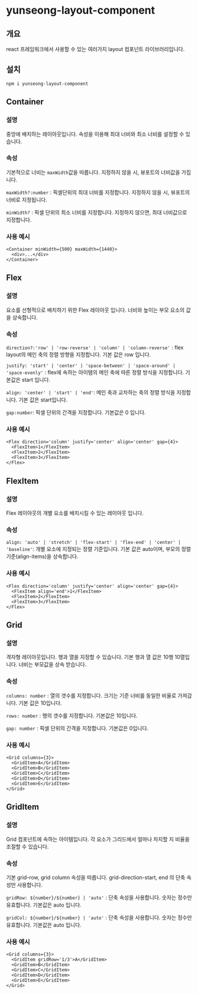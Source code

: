 # yunseong-layout-component

## 개요

react 프레임워크에서 사용할 수 있는 여러가지 layout 컴포넌트 라이브러리입니다.

## 설치

```
npm i yunseong-layout-component
```

## Container

### 설명

중앙에 배치하는 레이아웃입니다. 속성을 이용해 최대 너비와 최소 너비를 설정할 수 있습니다.

### 속성

기본적으로 너비는 `maxWidth`값을 따릅니다. 지정하지 않을 시, 뷰포트의 너비값을 가집니다.

`maxWidth?:number` : 픽셀단위의 최대 너비를 지정합니다. 지정하지 않을 시, 뷰포트의
너비로 지정됩니다.

`minWidth?` : 픽셀 단위의 최소 너비를 지정합니다. 지정하지 않으면, 최대 너비값으로 지정합니다.

### 사용 예시

```tsx
<Container minWidth={500} maxWidth={1440}>
  <div>...</div>
</Container>
```

## Flex

### 설명

요소를 선형적으로 배치하기 위한 Flex 레이아웃 입니다. 너비와 높이는 부모 요소의 값을 상속합니다.

### 속성

`direction?:'row' | 'row-reverse' | 'column' | 'column-reverse'` : flex layout의 메인 축의 정렬 방향을 지정합니다. 기본 값은 row 입니다.

`justify: 'start' | 'center' | 'space-between' | 'space-around' | 'space-evenly'` : flex에 속하는 아이템의 메인 축에 따른 정렬 방식을 지정합니다. 기본값은 start 입니다.

`align: 'center' | 'start' | 'end'`: 메인 축과 교차하는 축의 정렬 방식을 지정합니다. 기본 값은 start입니다.

`gap:number`: 픽셀 단위의 간격을 지정합니다. 기본값은 0 입니다.

### 사용 예시

```tsx
<Flex direction='column' justify='center' align='center' gap={4}>
  <FlexItem>1</FlexItem>
  <FlexItem>2</FlexItem>
  <FlexItem>3</FlexItem>
</Flex>
```

## FlexItem

### 설명

Flex 레이아웃의 개별 요소를 배치시킬 수 있는 레이아웃 입니다.

### 속성

`align: 'auto' | 'stretch' | 'flex-start' | 'flex-end' | 'center' | 'baseline'`: 개별 요소에 지정되는 정렬 기준입니다. 기본 값은 auto이며, 부모의 정렬 기준(align-items)을 상속합니다.

### 사용 예시

```tsx
<Flex direction='column' justify='center' align='center' gap={4}>
  <FlexItem align='end'>1</FlexItem>
  <FlexItem>2</FlexItem>
  <FlexItem>3</FlexItem>
</Flex>
```

## Grid

### 설명

격자형 레이아웃입니다. 행과 열을 지정할 수 있습니다. 기본 행과 열 값은 10행 10열입니다. 너비는 부모값을 상속 받습니다.

### 속성

`columns: number` : 열의 갯수를 지정합니다. 크기는 기준 너비를 동일한 비율로 가져갑니다. 기본 값은 10입니다.

`rows: number` : 행의 갯수를 지정합니다. 기본값은 10입니다.

`gap: number` : 픽셀 단위의 간격을 지정합니다. 기본값은 0입니다.

### 사용 예시

```tsx
<Grid columns={3}>
  <GridItem>A</GridItem>
  <GridItem>B</GridItem>
  <GridItem>C</GridItem>
  <GridItem>D</GridItem>
  <GridItem>E</GridItem>
</Grid>
```

## GridItem

### 설명

Grid 컴포넌트에 속하는 아이템입니다. 각 요소가 그리드에서 얼마나 차지할 지 비율을 조절할 수 있습니다.

### 속성

기본 grid-row, grid column 속성을 따릅니다. grid-direction-start, end 의 단축 속성만 사용합니다.

`gridRow: ${number}/${number} | 'auto'` : 단축 속성을 사용합니다. 숫자는 정수만 유효합니다. 기본값은 auto 입니다.

`gridCol: ${number}/${number} | 'auto'` : 단축 속성을 사용합니다. 숫자는 정수만 유효합니다. 기본값은 auto 입니다.

### 사용 예시

```tsx
<Grid columns={3}>
  <GridItem gridRow='1/3'>A</GridItem>
  <GridItem>B</GridItem>
  <GridItem>C</GridItem>
  <GridItem>D</GridItem>
  <GridItem>E</GridItem>
</Grid>
```
